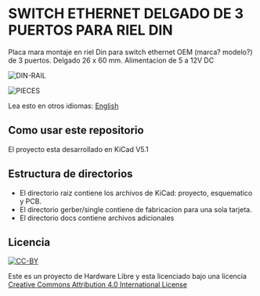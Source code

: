 # SWITCH ETHERNET DELGADO DE 3 PUERTOS PARA RIEL DIN

Placa mara montaje en riel Din para switch ethernet OEM (marca? modelo?) de 3 puertos. Delgado 26 x 60 mm. Alimentacion de 5 a 12V DC

![DIN-RAIL](docs/dinethswitchslimrail.png)

![PIECES](docs/dinethswitchslimpieces.png)

Lea esto en otros idiomas: [English](../README.md)
## Como usar este repositorio

El proyecto esta desarrollado en KiCad V5.1

## Estructura de directorios

* El directorio raiz contiene los archivos de KiCad: proyecto, esquematico y PCB.
* El directorio gerber/single contiene de fabricacion para una sola tarjeta.
* El directorio docs contiene archivos adicionales

## Licencia
[![CC-BY](https://i.creativecommons.org/l/by/4.0/88x31.png)](https://creativecommons.org/licenses/by/4.0/)

Este es un proyecto de Hardware Libre y esta licenciado bajo una licencia [Creative Commons Attribution 4.0 International License](https://creativecommons.org/licenses/by/4.0/)
